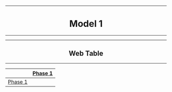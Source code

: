 <div align="center">

---
# Model 1 #
---

---
## Web Table ##
---
||[Phase 1](./model1_phase_0.png)|
|---|---|
[Phase 1](./model1_phase_0.png)||

</div>
